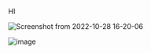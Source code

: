 HI

![Screenshot from 2022-10-28 16-20-06](https://user-images.githubusercontent.com/102030901/198570527-9b463c59-ae5d-4ffc-9bee-e5837fff7263.png)

![image](https://user-images.githubusercontent.com/102030901/198570793-98bc00ab-a7cf-42f9-a372-048a2713cfdb.png)

